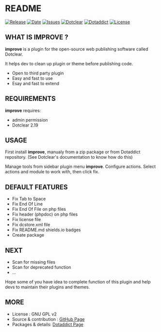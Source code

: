 # README

[![Release](https://img.shields.io/github/v/release/JcDenis/improve)](https://github.com/JcDenis/improve/releases)
[![Date](https://img.shields.io/github/release-date/JcDenis/improve)](https://github.com/JcDenis/improve/releases)
[![Issues](https://img.shields.io/github/issues/JcDenis/improve)](https://github.com/JcDenis/improve/issues)
[![Dotclear](https://img.shields.io/badge/dotclear-v2.19-blue.svg)](https://fr.dotclear.org/download)
[![Dotaddict](https://img.shields.io/badge/dotaddict-official-green.svg)](https://plugins.dotaddict.org/dc2/details/improve)
[![License](https://img.shields.io/github/license/JcDenis/improve)](https://github.com/JcDenis/improve/blob/master/LICENSE)

## WHAT IS IMPROVE ?

**improve** is a plugin for the open-source 
web publishing software called Dotclear.

It helps dev to clean up plugin or theme before publishing code.

 * Open to third party plugin
 * Easy and fast to use
 * Esay and fast to extend

## REQUIREMENTS

**improve** requires: 

  * admin permission
  * Dotclear 2.19

## USAGE

First install **improve**, manualy from a zip package or from 
Dotaddict repository. (See Dotclear's documentation to know how do this)

Manage tools from sidebar plugin menu **improve**.
Configure actions. Select actions and module to work with, then click fix.

## DEFAULT FEATURES

 * Fix Tab to Space
 * Fix End Of Line
 * Fix End Of File on php files
 * Fix header (phpdoc) on php files
 * Fix license file
 * Fix dcstore.xml file
 * Fix README.md shields.io badges
 * Create package

## NEXT

 * Scan for missing files
 * Scan for deprecated function
 * ...

 Hope some of you have idea to complete function of this plugin 
 and help devs to maintain their plugins and themes.

## MORE

 * License : GNU GPL v2
 * Source & contribution : [GitHub Page](https://github.com/JcDenis/improve)
 * Packages & details:  [Dotaddict Page](https://plugins.dotaddict.org/dc2/details/improve)